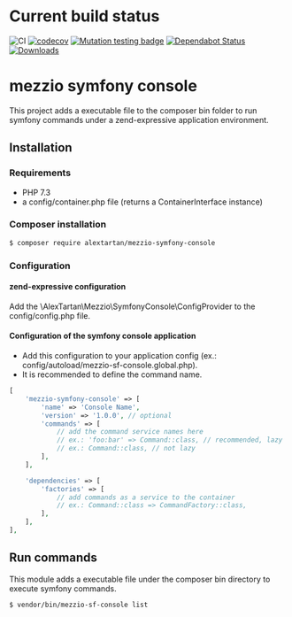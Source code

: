 Current build status
===
![CI](https://github.com/alextartan/mezzio-symfony-console/workflows/CI/badge.svg?branch=master)
[![codecov](https://codecov.io/gh/alextartan/mezzio-symfony-console/branch/master/graph/badge.svg)](https://codecov.io/gh/alextartan/mezzio-symfony-console)
[![Mutation testing badge](https://img.shields.io/endpoint?style=flat&url=https%3A%2F%2Fbadge-api.stryker-mutator.io%2Fgithub.com%2Falextartan%2Fmezzio-symfony-console%2Fmaster)](https://dashboard.stryker-mutator.io/reports/github.com/alextartan/mezzio-symfony-console/master)
[![Dependabot Status](https://api.dependabot.com/badges/status?host=github&repo=alextartan/mezzio-symfony-console)](https://dependabot.com)
[![Downloads](https://img.shields.io/badge/dynamic/json.svg?url=https://repo.packagist.org/packages/alextartan/mezzio-symfony-console.json&label=Downloads&query=$.package.downloads.total&colorB=orange)](https://packagist.org/packages/alextartan/mezzio-symfony-console)



# mezzio symfony console

This project adds a executable file to the composer bin folder to run symfony commands under a zend-expressive
application environment.

## Installation

### Requirements

- PHP 7.3
- a config/container.php file (returns a ContainerInterface instance)

### Composer installation

```bash
$ composer require alextartan/mezzio-symfony-console
```

### Configuration
#### zend-expressive configuration

Add the \AlexTartan\Mezzio\SymfonyConsole\ConfigProvider to the config/config.php file.

#### Configuration of the symfony console application

- Add this configuration to your application config (ex.: config/autoload/mezzio-sf-console.global.php).
- It is recommended to define the command name.

```php
[
    'mezzio-symfony-console' => [
        'name' => 'Console Name',
        'version' => '1.0.0', // optional
        'commands' => [
            // add the command service names here
            // ex.: 'foo:bar' => Command::class, // recommended, lazy
            // ex.: Command::class, // not lazy
        ],
    ],

    'dependencies' => [
        'factories' => [
            // add commands as a service to the container
            // ex.: Command::class => CommandFactory::class,
        ],
    ],
],
```

## Run commands

This module adds a executable file under the composer bin directory to execute symfony commands.

```bash
$ vendor/bin/mezzio-sf-console list
```
